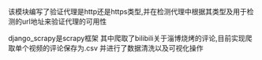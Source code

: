 该模块编写了验证代理是http还是https类型,并在检测代理中根据其类型及用于检测的url地址来验证代理的可用性

django_scrapy是scrapy框架
其中爬取了bilibili关于淄博烧烤的评论,目前实现爬取单个视频的评论保存为.csv
并进行了数据清洗以及可视化操作
